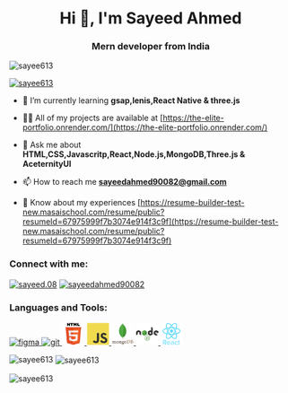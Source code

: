 <h1 align="center">Hi 👋, I'm Sayeed Ahmed</h1>
<h3 align="center">Mern developer from India</h3>

<p align="left"> <img src="https://komarev.com/ghpvc/?username=sayee613&label=Profile%20views&color=0e75b6&style=flat" alt="sayee613" /> </p>

<p align="left"> <a href="https://github.com/ryo-ma/github-profile-trophy"><img src="https://github-profile-trophy.vercel.app/?username=sayee613" alt="sayee613" /></a> </p>

- 🌱 I’m currently learning **gsap,lenis,React Native & three.js**

- 👨‍💻 All of my projects are available at [https://the-elite-portfolio.onrender.com/](https://the-elite-portfolio.onrender.com/)

- 💬 Ask me about **HTML,CSS,Javascritp,React,Node.js,MongoDB,Three.js & AceternityUI**

- 📫 How to reach me **sayeedahmed90082@gmail.com**

- 📄 Know about my experiences [https://resume-builder-test-new.masaischool.com/resume/public?resumeId=67975999f7b3074e914f3c9f](https://resume-builder-test-new.masaischool.com/resume/public?resumeId=67975999f7b3074e914f3c9f)

<h3 align="left">Connect with me:</h3>
<p align="left">
<a href="https://instagram.com/sayeed.08" target="blank"><img align="center" src="https://raw.githubusercontent.com/rahuldkjain/github-profile-readme-generator/master/src/images/icons/Social/instagram.svg" alt="sayeed.08" height="30" width="40" /></a>
<a href="https://www.hackerrank.com/sayeedahmed90082" target="blank"><img align="center" src="https://raw.githubusercontent.com/rahuldkjain/github-profile-readme-generator/master/src/images/icons/Social/hackerrank.svg" alt="sayeedahmed90082" height="30" width="40" /></a>
</p>

<h3 align="left">Languages and Tools:</h3>
<p align="left"> <a href="https://www.figma.com/" target="_blank" rel="noreferrer"> <img src="https://www.vectorlogo.zone/logos/figma/figma-icon.svg" alt="figma" width="40" height="40"/> </a> <a href="https://git-scm.com/" target="_blank" rel="noreferrer"> <img src="https://www.vectorlogo.zone/logos/git-scm/git-scm-icon.svg" alt="git" width="40" height="40"/> </a> <a href="https://www.w3.org/html/" target="_blank" rel="noreferrer"> <img src="https://raw.githubusercontent.com/devicons/devicon/master/icons/html5/html5-original-wordmark.svg" alt="html5" width="40" height="40"/> </a> <a href="https://developer.mozilla.org/en-US/docs/Web/JavaScript" target="_blank" rel="noreferrer"> <img src="https://raw.githubusercontent.com/devicons/devicon/master/icons/javascript/javascript-original.svg" alt="javascript" width="40" height="40"/> </a> <a href="https://www.mongodb.com/" target="_blank" rel="noreferrer"> <img src="https://raw.githubusercontent.com/devicons/devicon/master/icons/mongodb/mongodb-original-wordmark.svg" alt="mongodb" width="40" height="40"/> </a> <a href="https://nodejs.org" target="_blank" rel="noreferrer"> <img src="https://raw.githubusercontent.com/devicons/devicon/master/icons/nodejs/nodejs-original-wordmark.svg" alt="nodejs" width="40" height="40"/> </a> <a href="https://reactjs.org/" target="_blank" rel="noreferrer"> <img src="https://raw.githubusercontent.com/devicons/devicon/master/icons/react/react-original-wordmark.svg" alt="react" width="40" height="40"/> </a> </p>

<p><img align="left" src="https://github-readme-stats.vercel.app/api/top-langs?username=sayee613&show_icons=true&locale=en&layout=compact" alt="sayee613" /></p>

<p>&nbsp;<img align="center" src="https://github-readme-stats.vercel.app/api?username=sayee613&show_icons=true&locale=en" alt="sayee613" /></p>

<p><img align="center" src="https://github-readme-streak-stats.herokuapp.com/?user=sayee613&" alt="sayee613" /></p>
